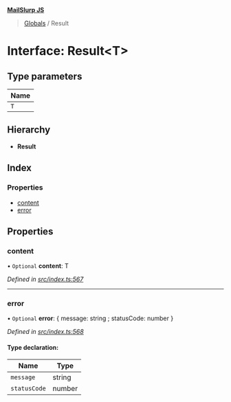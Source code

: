 **[MailSlurp JS](../README.md)**

> [Globals](../README.md) / Result

# Interface: Result\<T>

## Type parameters

Name |
------ |
`T` |

## Hierarchy

* **Result**

## Index

### Properties

* [content](result.md#content)
* [error](result.md#error)

## Properties

### content

• `Optional` **content**: T

*Defined in [src/index.ts:567](https://github.com/mailslurp/mailslurp-client/blob/5a4fc29/src/index.ts#L567)*

___

### error

• `Optional` **error**: { message: string ; statusCode: number  }

*Defined in [src/index.ts:568](https://github.com/mailslurp/mailslurp-client/blob/5a4fc29/src/index.ts#L568)*

#### Type declaration:

Name | Type |
------ | ------ |
`message` | string |
`statusCode` | number |
